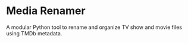 # Media Renamer

A modular Python tool to rename and organize TV show and movie files using TMDb metadata.
